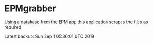 # EPMgrabber
Using a database from the EPM app this application scrapes the files as required


Latest backup: Sun Sep 1 05:36:01 UTC 2019
